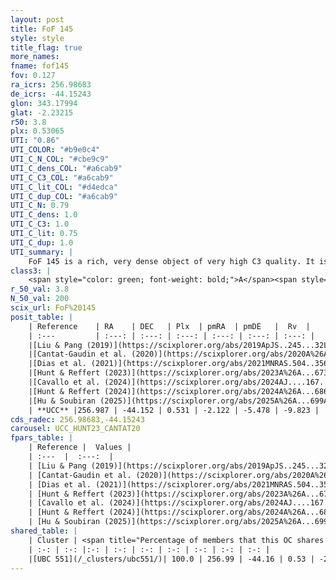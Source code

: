 ```yaml
---
layout: post
title: FoF 145
style: style
title_flag: true
more_names: 
fname: fof145
fov: 0.127
ra_icrs: 256.98683
de_icrs: -44.15243
glon: 343.17994
glat: -2.23215
r50: 3.8
plx: 0.53065
UTI: "0.86"
UTI_COLOR: "#b9e0c4"
UTI_C_N_COL: "#cbe9c9"
UTI_C_dens_COL: "#a6cab9"
UTI_C_C3_COL: "#a6cab9"
UTI_C_lit_COL: "#d4edca"
UTI_C_dup_COL: "#a6cab9"
UTI_C_N: 0.79
UTI_C_dens: 1.0
UTI_C_C3: 1.0
UTI_C_lit: 0.75
UTI_C_dup: 1.0
UTI_summary: |
    FoF 145 is a rich, very dense object of very high C3 quality. It is well-studied in the literature. This object shares a large percentage of members with a later reported entry.
class3: |
    <span style="color: green; font-weight: bold;">A</span><span style="color: green; font-weight: bold;">A</span>
r_50_val: 3.8
N_50_val: 200
scix_url: FoF%20145
posit_table: |
    | Reference    | RA    | DEC   | Plx  | pmRA  | pmDE   |  Rv  |
    | :---         | :---: | :---: | :---: | :---: | :---: | :---: |
    |[Liu & Pang (2019)](https://scixplorer.org/abs/2019ApJS..245...32L) | 256.981 | -44.132 | 0.518 | -2.103 | -5.424 | -- |
    |[Cantat-Gaudin et al. (2020)](https://scixplorer.org/abs/2020A%26A...640A...1C) | 256.976 | -44.157 | 0.521 | -2.091 | -5.424 | -- |
    |[Dias et al. (2021)](https://scixplorer.org/abs/2021MNRAS.504..356D) | 256.957 | -44.157 | 0.526 | -2.116 | -5.419 | -11.264 |
    |[Hunt & Reffert (2023)](https://scixplorer.org/abs/2023A%26A...673A.114H) | 256.986 | -44.156 | 0.532 | -2.114 | -5.5 | -4.148 |
    |[Cavallo et al. (2024)](https://scixplorer.org/abs/2024AJ....167...12C) | 256.968 | -44.166 | 0.533 | -- | -- | -- |
    |[Hunt & Reffert (2024)](https://scixplorer.org/abs/2024A%26A...686A..42H) | 256.986 | -44.156 | 0.532 | -2.114 | -5.5 | -4.148 |
    |[Hu & Soubiran (2025)](https://scixplorer.org/abs/2025A%26A...699A.246H) | 256.968 | -44.166 | -- | -- | -- | -- |
    | **UCC** |256.987 | -44.152 | 0.531 | -2.122 | -5.478 | -9.823 | 
cds_radec: 256.98683,-44.15243
carousel: UCC_HUNT23_CANTAT20
fpars_table: |
    | Reference |  Values |
    | :---  |  :---:  |
    | [Liu & Pang (2019)](https://scixplorer.org/abs/2019ApJS..245...32L) | `Age=0.977, Z=0.25` |
    | [Cantat-Gaudin et al. (2020)](https://scixplorer.org/abs/2020A%26A...640A...1C) | `AVNN=3, DMNN=11.49, AgeNN=9` |
    | [Dias et al. (2021)](https://scixplorer.org/abs/2021MNRAS.504..356D) | `Av=3.72, Dist=1806, logage=8.854, [Fe/H]=0.073` |
    | [Hunt & Reffert (2023)](https://scixplorer.org/abs/2023A%26A...673A.114H) | `AV50=4.665, diffAV50=2.708, MOD50=11.204, logAge50=8.448` |
    | [Cavallo et al. (2024)](https://scixplorer.org/abs/2024AJ....167...12C) | `AV50=4.32, dMod50=11.04, logAge50=8.79, [Fe/H]50=0.29` |
    | [Hunt & Reffert (2024)](https://scixplorer.org/abs/2024A%26A...686A..42H) | `MassJ=8498.74` |
    | [Hu & Soubiran (2025)](https://scixplorer.org/abs/2025A%26A...699A.246H) | `MA22=-0.1, MA23f=-0.19, MA23g=0.16, MZ23=-0.17, MK24=-0.13, MF24=-0.18` |
shared_table: |
    | Cluster | <span title="Percentage of members that this OC shares with the ones listed">%</span>   | RA   | DEC   | Plx   | pmRA  | pmDE  | Rv | UTI |
    | :-: | :-: |:-: | :-: | :-: | :-: | :-: | :-: | :-: |
    |[UBC 551](/_clusters/ubc551/)| 100.0 | 256.99 | -44.16 | 0.53 | -2.12 | -5.5 | -10.17 |0.41 |
---
```


